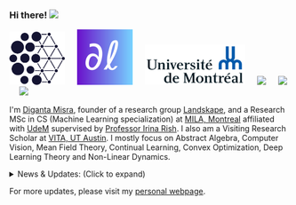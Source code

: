 ### Hi there! <img src="https://raw.githubusercontent.com/MartinHeinz/MartinHeinz/master/wave.gif" width="25">

<p float="center">
  <img src="pngkey.com-blue-circle-png-352196.png"  width="100"/>
  &emsp;
  <img src="png_logo.png"  width="100"/>
  &emsp;
  <img src="1280px-Universite_de_Montreal_logo.svg.png"  width="180"/>
  &emsp;
  <img src="https://vita-group.github.io/logo.png"  width="120"/>
  &emsp;
  <img src="https://www.cmu.edu/brand/brand-guidelines/images/wordmarksquare-red-600x600.png"  width="100"/>
	&emsp;
  <img src="http://www.humansensing.cs.cmu.edu/old/images/hs_logo_2014.png"  width="100"/>
</p>

I'm [Diganta Misra](https://digantamisra98.github.io/), founder of a research group [Landskape](https://landskape.ai/), and a Research MSc in CS (Machine Learning specialization) at [MILA, Montreal](https://mila.quebec/en/) affiliated with [UdeM](https://www.umontreal.ca/) supervised by <a href="https://sites.google.com/site/irinarish/" target="_blank">Professor Irina Rish</a>. I also am a Visiting Research Scholar at [VITA, UT Austin](https://vita-group.github.io/index.html). I mostly focus on Abstract Algebra, Computer Vision, Mean Field Theory, Continual Learning, Convex Optimization, Deep Learning Theory and Non-Linear Dynamics. 

<details>
<summary>News & Updates: (Click to expand)</summary>

<p>
<div style="width:100%;overflow-y:scroll; height:230px;">
<ul id="news">
	<li>May 2023: Our work on <a href="https://digantamisra98.github.io/#scole2022">Challenging Common Assumptions about Catastrophic Forgetting</a> got accepted to <a href="https://lifelong-ml.cc/">CoLLAs, 2023</a>.</li>
					<li>April 2023: Our work on <a href="https://openreview.net/forum?id=uyTL5Bvosj&referrer=%5BAuthor%20Console%5D(%2Fgroup%3Fid%3DTMLR%2FAuthors%23your-submissions)">Beyond the Imitation Game: Quantifying and extrapolating the capabilities of language models</a> got accepted to <a href="https://jmlr.org/tmlr/">TMLR</a>.</li>
	<li>March 2023: Our work on <a href="code2023" target="_blank">Pruning CodeBERT for Improved Code-to-Text Efficiency</a> is accepted to the <a href="https://www.sparseneural.net/" target="_blank">Sparsity in Neural Network (SNN)</a> workshop @ ICLR, 2023.</li>
					<li>November 2022: Gave a talk titled <a href="https://youtu.be/WdzWY9xNLJU" target="_blank">Modality agnostic adaptation in deep learning</a> at the IBM Generalisation talk series.</li>
	<li>November 2022: Our work on <a href="https://arxiv.org/abs/2204.01640" target="_blank">APP: Anytime Progressive Pruning</a> is accepted to the <a href="https://slowdnn-workshop.github.io/" target="_blank">SlowDNN</a> workshop, 2023.</li>
	<li>November 2022: Our work on <a href="https://arxiv.org/abs/2204.01640" target="_blank">APP: Anytime Progressive Pruning</a> is accepted to the <a href="https://continual-lifelong-learners.github.io/" target="_blank">Continual Lifelong Learning (CLL)</a> workshop at <a href="https://www.acml-conf.org/2022/" target="_blank">ACML, 2022</a>.</li>
					<li>July 2022: Our work on <a href="https://arxiv.org/abs/2204.01640" target="_blank">APP: Anytime Progressive Pruning</a> is accepted to the <a href="https://www.sparseneural.net/" target="_blank">Sparsity in Neural Network (SNN)</a> workshop, 2022.</li>

<li>June 2022: Our work on <a href="https://digantamisra98.github.io/#scole2022" target="_blank">Scaling the Number of Tasks in Continual Learning</a> got accepted to the <a href="https://lifelong-ml.cc/" target="_blank">CoLLAs 2022 workshop</a>.</li>
						<li>June 2022: Our work on <a href="https://arxiv.org/abs/2204.01640" target="_blank">APP: Anytime Progressive Pruning</a> is accepted to the <a href="https://dynn-icml2022.github.io/" target="_blank">Dynamic Neural Network (DyNN) workshop</a> at <a href="https://icml.cc/Conferences/2022/" target="_blank">ICML, 2022</a>.</li>

<li>May 2022: Awarded the MILA Entrepreneurs Grant worth CAD$5,000.</li>
					<li>May 2022: Awarded the <a href = "https://www.ai-week.ca/?utm_source=google-ads&utm_medium=cpc&utm_campaign=ai-week&utm_term=amii%20ai%20week&utm_campaign=AI-Week+%7C+S+%7C+Brand&utm_source=adwords&utm_medium=ppc&hsa_acc=6591753441&hsa_cam=16953749208&hsa_grp=135907011819&hsa_ad=593686735388&hsa_src=g&hsa_tgt=kwd-1650174358069&hsa_kw=amii%20ai%20week&hsa_mt=p&hsa_net=adwords&hsa_ver=3&gclid=CjwKCAjwve2TBhByEiwAaktM1BjAxiVdVUehV3fuuvfAgtH1vgzVT_jb-fmmTT6sbtfQSoxJ1RTJihoCLykQAvD_BwE" target = "_blank">AI Week 2022</a> Student Travel Bursary worth CAD$1,500.</li>
	<li>April 2022: Awarded the <a href="https://www.unique.quebec/2022-unique-excellence-scholarships">UNIQUE AI Excellence Scholarship</a> worth C$10,000.</li>
	<li>April 2022: The preprint of our paper <a href="https://arxiv.org/abs/2204.01640" target="_blank"><textbf>APP: Anytime Progressive Pruning</textbf></a> is out now. 
	<li>April 2022: I am starting as a researcher at Morgan Stanley.</li>
						<li>March 2022: Awarded the DIRO x Quebec Ministry of Higher Education international students scholarship worth C$4000.</li>
<li>February 2022: I will be serving as a Program Committee member for <a href="https://lifelong-ml.cc/" target="_blank">Conference on Lifelong Learning Agents(CoLLA) 2022</a>.</li>
<li>January 2022: I am selected to be a part of the MILA Winter 2022 Entrepreneurs Cohort.</li>
					<li>December 2021: I will be serving as a teaching assistant for the <a href="https://www.polymtl.ca/programmes/cours/iatech-probabilistes-et-dapprentissage" target="_blank">INF8225: Probabilistic Learning</a> at Polytechnique University taught by <a href="https://mila.quebec/en/person/pal-christopher/" target="_blank">Christopher J. Pal</a> for the Winter 2022 semester.</li>
<li>August 2021: Our <a href="https://github.com/google/BIG-bench/tree/main/bigbench/benchmark_tasks/tense" target="_blank">fine grained tense modification task</a> was accepted to <a href="https://github.com/google/BIG-bench" target="_blank">Google's Big Bench</a>.</li>
<li>July 2021: I am also joining the <a href="https://vita-group.github.io/index.html" target="_blank">VITA, UT-Austin</a> as a Visiting Research Scholar to work on sparsity under the guidance of <a href="https://spark.adobe.com/page/CAdrFMJ9QeI2y/" target="_blank">Assistant Professor Zhangyang Wang</a>.</li>
<li>May 2021: We are organizing the Spring Edition of the <a href="https://wandb.ai/site/reproducibility-challenge" target="_blank">Weights & Biases ML Reproducibility Challenge</a>. Visit our page to learn more.</li>
<li>May 2021: I will be joining <a href="https://mila.quebec/en/" target="_blank">MILA</a> as a graduate student this fall '21 under the supervision of <a href="https://sites.google.com/site/irinarish/" target="_blank">Professor Irina Rish</a>.</li>
<li>January 2021: Our WACV paper's video is now out on YouTube. Watch it <a href="https://www.youtube.com/watch?v=ZW9_2bNF1zo&ab_channel=ComputerVisionFoundationVideos" target="_blank">here</a>.</li>
<li>January 2021: I will be speaking at the <a href="https://www.youtube.com/playlist?list=PLD80i8An1OEH3ejAj8R8dy74JeSzY8kGt" target="_blank">W&B Deep Learning Salon</a> on <b>"From Smooth Activations to Robustness to Catastrophic Forgetting"</b>. I will be joined by <a href="https://maithraraghu.com/" target="_blank">Maithra Raghu</a> from Google Brain. Watch it <a href="https://www.youtube.com/watch?v=1U-7TWysqIg" target="_blank">here</a>.</li>
<li>December 2020: I'm starting full time as a Machine Learning Engineer at <a href="https://wandb.ai/site" target="_blank">Weights & Biases</a>.</li>
<li>October 2020: Our paper <a href="https://openaccess.thecvf.com/content/WACV2021/html/Misra_Rotate_to_Attend_Convolutional_Triplet_Attention_Module_WACV_2021_paper.html" target="_blank">Rotate to Attend: Convolutional Triplet Attention Module</a> is accepted to <a href="http://wacv2021.thecvf.com/home" target="_blank">WACV 2021</a>.</li>
<li>September 2020: Gave a talk on my paper on <i>Mish</i> at the <b>Robert Bosch Bangalore Research Office</b>.</li>
<li>August 2020: I completed my Undegraduate degree in Electronics and Electrical Engineering from <a href="https://kiit.ac.in/" target="_blank">Kalinga Institute of Industrial Technology (KIIT)</a>.</li>
<li>August 2020: Gave a talk on <i>Mish and Non-Linear Dynamics</i> at <a href="https://computervisiontalks.github.io/" target="_blank">Computer Vision Talks</a>. Watch <a href="https://youtu.be/whOdg-yrgdI" target="_blank">here</a>.</li>
<li>July 2020: My paper <a href="https://www.bmvc2020-conference.com/assets/papers/0928.pdf" target="_blank">Mish: A Self Regularized Non-Monotonic Neural Activation Function</a> is accepted at <a href="https://www.bmvc2020-conference.com/" target="_blank">BMVC 2020</a>.</li>
<li>July 2020: <b>CROWN: A comparison of morphology for Mish, Swish and ReLU</b> produced in collaboration with <a href="https://ideami.com/ideami/" target="_blank">Javier Ideami</a>. Watch <a href="https://www.youtube.com/watch?v=XRGu23hfzaQ" target="_blank">here</a>.</li>
<li>May 2020: Participated in an AMA for my paper on <b>Mish</b> at the Weights & Biases reading group.</li>
<li>April 2020: Presented my views and discussed about Data Science on the <a href="https://anchor.fm/theworldisendingpodcast" target="_blank">The World is Ending Podcast</a>. Listen to the episode <a href="https://anchor.fm/theworldisendingpodcast/episodes/Chatting-with-a-data-Science-team-ft-DeepWrex-Technologies-eco2u6" target="_blank">here</a>.</li>
<li>February 2020: Talk on <i>Mish and Non-Linear Dynamics</i> at <a href="https://www.sicara.ai/" target="_blank">Sicara</a> is out now. Watch <a href="https://youtu.be/T2CRFROKcLM" target="_blank">here</a>.</li>
<li>February 2020: Podcast episode on Mish at <a href="">Machine Learning Caf&eacute;</a> is out now. Listen <a href="https://open.spotify.com/episode/4sT9sxjSbAKtvJ6hTFg9zc" target="_blank">here</a>.</li>
<li>November 2019: Presented a talk on my paper on <i>Mish</i> at the <b>University of Athens</b>.</li>
</ul>
</div>
</p>
      
</details>
  
For more updates, please visit my [personal webpage](https://digantamisra98.github.io/). 
